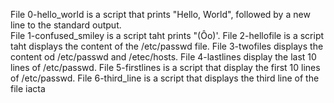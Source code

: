 File 0-hello_world is a script that prints "Hello, World", followed by a new line to the standard output.  
File 1-confused_smiley is a script taht prints "(Ôo)'.
File 2-hellofile is a script taht displays the content of the /etc/passwd file.
File 3-twofiles displays the content od /etc/passwd and /etec/hosts.
File 4-lastlines display the last 10 lines of /etc/passwd.
File 5-firstlines is a script that display the first 10 lines of /etc/passwd.
File 6-third_line is a script that displays the third line of the file iacta
